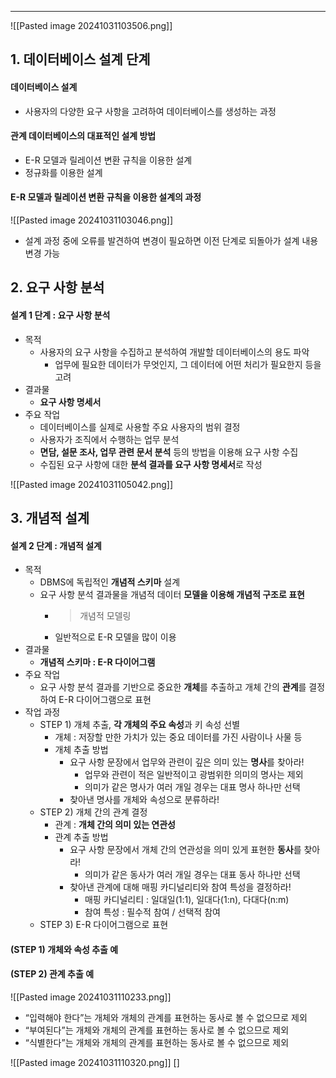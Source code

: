 
---
![[Pasted image 20241031103506.png]]
## 1. 데이터베이스 설계 단계
#### 데이터베이스 설계
- 사용자의 다양한 요구 사항을 고려하여 데이터베이스를 생성하는 과정
#### 관계 데이터베이스의 대표적인 설계 방법
- E-R 모델과 릴레이션 변환 규칙을 이용한 설계
- 정규화를 이용한 설계
#### E-R 모델과 릴레이션 변환 규칙을 이용한 설계의 과정
![[Pasted image 20241031103046.png]]
- 설계 과정 중에 오류를 발견하여 변경이 필요하면 이전 단계로 되돌아가 설계 내용 변경 가능

## 2. 요구 사항 분석
#### 설계 1 단계 : 요구 사항 분석
- 목적 
	- 사용자의 요구 사항을 수집하고 분석하여 개발할 데이터베이스의 용도 파악 
		- 업무에 필요한 데이터가 무엇인지, 그 데이터에 어떤 처리가 필요한지 등을 고려 
- 결과물 
	- **요구 사항 명세서** 
- 주요 작업 
	- 데이터베이스를 실제로 사용할 주요 사용자의 범위 결정 
	- 사용자가 조직에서 수행하는 업무 분석 
	- **면담, 설문 조사, 업무 관련 문서 분석** 등의 방법을 이용해 요구 사항 수집 
	- 수집된 요구 사항에 대한 **분석 결과를 요구 사항 명세서**로 작성

![[Pasted image 20241031105042.png]]

## 3. 개념적 설계
#### 설계 2 단계 : 개념적 설계
- 목적 
	- DBMS에 독립적인 **개념적 스키마** 설계 
	- 요구 사항 분석 결과물을 개념적 데이터 **모델을 이용해 개념적 구조로 표현** 
		- >개념적 모델링 
		- 일반적으로 E-R 모델을 많이 이용 
- 결과물 
	- **개념적 스키마 : E-R 다이어그램** 
- 주요 작업 
	- 요구 사항 분석 결과를 기반으로 중요한 **개체**를 추출하고 개체 간의 **관계**를 결정하여 E-R 다이어그램으로 표현
- 작업 과정
	- STEP 1) 개체 추출, **각 개체의 주요 속성**과 키 속성 선별
		- 개체 : 저장할 만한 가치가 있는 중요 데이터를 가진 사람이나 사물 등
		- 개체 추출 방법
			- 요구 사항 문장에서 업무와 관련이 깊은 의미 있는 **명사**를 찾아라!
				- 업무와 관련이 적은 일반적이고 광범위한 의미의 명사는 제외 
				- 의미가 같은 명사가 여러 개일 경우는 대표 명사 하나만 선택
			- 찾아낸 명사를 개체와 속성으로 분류하라!
	- STEP 2) 개체 간의 관계 결정 
		- 관계 : **개체 간의 의미 있는 연관성** 
		- 관계 추출 방법 
			- 요구 사항 문장에서 개체 간의 연관성을 의미 있게 표현한 **동사**를 찾아라! 
				- 의미가 같은 동사가 여러 개일 경우는 대표 동사 하나만 선택 
			- 찾아낸 관계에 대해 매핑 카디널리티와 참여 특성을 결정하라! 
				- 매핑 카디널리티 : 일대일(1:1), 일대다(1:n), 다대다(n:m) 
				- 참여 특성 : 필수적 참여 / 선택적 참여
	- STEP 3) E-R 다이어그램으로 표현

#### (STEP 1) 개체와 속성 추출 예
#### (STEP 2) 관계 추출 예
![[Pasted image 20241031110233.png]]
- “입력해야 한다”는 개체와 개체의 관계를 표현하는 동사로 볼 수 없으므로 제외
- “부여된다”는 개체와 개체의 관계를 표현하는 동사로 볼 수 없으므로 제외 
- “식별한다”는 개체와 개체의 관계를 표현하는 동사로 볼 수 없으므로 제외

![[Pasted image 20241031110320.png]]
[]